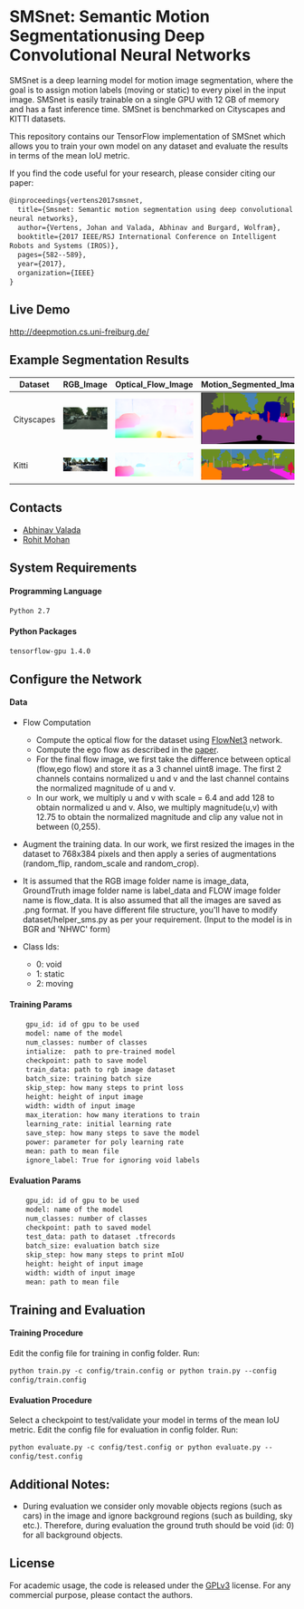 # SMSnet:  Semantic  Motion  Segmentationusing  Deep  Convolutional  Neural  Networks
SMSnet is a deep learning model for motion image segmentation, where the goal is to assign motion labels (moving or static) to every pixel in the input image. SMSnet is easily trainable on a single GPU with 12 GB of memory and has a fast inference time. SMSnet is benchmarked on Cityscapes and KITTI datasets.

This repository contains our TensorFlow implementation of SMSnet which allows you to train your own model on any dataset and evaluate the results in terms of the mean IoU metric.

If you find the code useful for your research, please consider citing our paper:
```
@inproceedings{vertens2017smsnet,
  title={Smsnet: Semantic motion segmentation using deep convolutional neural networks},
  author={Vertens, Johan and Valada, Abhinav and Burgard, Wolfram},
  booktitle={2017 IEEE/RSJ International Conference on Intelligent Robots and Systems (IROS)},
  pages={582--589},
  year={2017},
  organization={IEEE}
}
```

## Live Demo
http://deepmotion.cs.uni-freiburg.de/

## Example Segmentation Results

| Dataset       | RGB_Image     | Optical_Flow_Image| Motion_Segmented_Image|
| ------------- | ------------- | -------------  | -------------  |
| Cityscapes    |<img src="images/city_rgb.png" width=300> |  <img src="images/city_flow.png" width=300>| <img src="images/city_prediction.png" width=300>|
| Kitti  | <img src="images/kitti_rgb.png" width=300>  |<img src="images/kitti_flow.png" width=300> |<img src="images/kitti_prediction.png" width=300> |

## Contacts
* [Abhinav Valada](http://www2.informatik.uni-freiburg.de/~valada/)
* [Rohit Mohan](https://github.com/mohan1914)

## System Requirements

#### Programming Language
```
Python 2.7
```

#### Python Packages
```
tensorflow-gpu 1.4.0
```

## Configure the Network
#### Data
* Flow Computation
  - Compute the optical flow for the dataset using [FlowNet3](https://github.com/lmb-freiburg/netdef_models/tree/master/FlowNet3) network.
  - Compute the ego flow as described in the [paper](http://ais.informatik.uni-freiburg.de/publications/papers/valada17iros.pdf).
  - For the final flow image, we first take the difference between optical (flow,ego flow) and store it as a 3 channel uint8 image. The first 2 channels contains normalized u and v and the last channel contains the normalized magnitude of u and v.
  - In our work, we multiply u and v with scale = 6.4 and add 128 to obtain normalized u and v. Also, we multiply magnitude(u,v) with 12.75 to obtain the normalized magnitude and clip any value not in between (0,255). 
  
* Augment the training data.
  In our work, we first resized the images in the dataset to 768x384 pixels and then apply a series of augmentations (random_flip, random_scale and random_crop).

* It is assumed that the RGB image folder name is image_data, GroundTruth image folder name is label_data and FLOW image folder name is flow_data. It is also assumed that all the images are saved as .png format. If you have different file structure, you'll have to modify dataset/helper_sms.py as per your requirement.
  (Input to the model is in BGR and 'NHWC' form)
 
* Class Ids:
  - 0: void
  - 1: static
  - 2: moving
  
 #### Training Params
```
    gpu_id: id of gpu to be used
    model: name of the model
    num_classes: number of classes
    intialize:  path to pre-trained model
    checkpoint: path to save model
    train_data: path to rgb image dataset
    batch_size: training batch size
    skip_step: how many steps to print loss 
    height: height of input image
    width: width of input image
    max_iteration: how many iterations to train
    learning_rate: initial learning rate
    save_step: how many steps to save the model
    power: parameter for poly learning rate
    mean: path to mean file
    ignore_label: True for ignoring void labels
```

#### Evaluation Params
```
    gpu_id: id of gpu to be used
    model: name of the model
    num_classes: number of classes
    checkpoint: path to saved model
    test_data: path to dataset .tfrecords
    batch_size: evaluation batch size
    skip_step: how many steps to print mIoU
    height: height of input image
    width: width of input image
    mean: path to mean file 
```

## Training and Evaluation

#### Training Procedure
Edit the config file for training in config folder.
Run:
```
python train.py -c config/train.config or python train.py --config config/train.config
```

#### Evaluation Procedure

Select a checkpoint to test/validate your model in terms of the mean IoU metric.
Edit the config file for evaluation in config folder. Run:
```
python evaluate.py -c config/test.config or python evaluate.py --config/test.config
```
## Additional Notes:
   * During evaluation we consider only movable objects regions (such as cars) in the image and ignore background regions (such as building, sky etc.). Therefore, during evaluation the ground truth should be void (id: 0) for all background objects.  
   
## License
For academic usage, the code is released under the [GPLv3](https://www.gnu.org/licenses/gpl-3.0.en.html) license. For any commercial purpose, please contact the authors.

  

